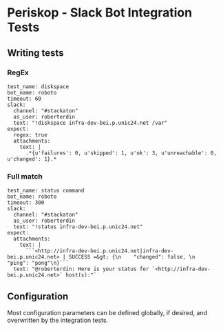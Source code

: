 # Periskop - Slack Bot Integration Tests


## Writing tests

### RegEx
```
test_name: diskspace
bot_name: roboto
timeout: 60
slack:
  channel: "#stackaton"
  as_user: roberterdin
  text: "!diskspace infra-dev-bei.p.unic24.net /var"
expect:
  regex: true
  attachments:
    text: |
      .*{u'failures': 0, u'skipped': 1, u'ok': 3, u'unreachable': 0, u'changed': 1}.*
```

### Full match
```
test_name: status command
bot_name: roboto
timeout: 300
slack:
  channel: "#stackaton"
  as_user: roberterdin
  text: "!status infra-dev-bei.p.unic24.net"
expect:
  attachments:
    text: |
      ```<http://infra-dev-bei.p.unic24.net|infra-dev-bei.p.unic24.net> | SUCCESS =&gt; {\n    "changed": false, \n    "ping": "pong"\n}```
  text: "@roberterdin: Here is your status for `<http://infra-dev-bei.p.unic24.net>` host(s):"`
```

## Configuration
Most configuration parameters can be defined globally, if desired, and overwritten by the integration tests. 